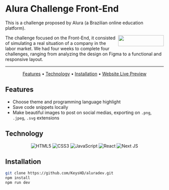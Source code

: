# Alura Challenge Front-End

This is a challenge proposed by Alura (a Brazilian online education platform).

<img align="right" width="145" height="35" src="https://i.imgur.com/8FKZTQp.png">

The challenge focused on the Front-End, it consisted of simulating a real situation of a company in the labor market. We had four weeks to complete four challenges, ranging from analyzing the design on Figma to a functional and responsive layout.

---

<p align="center">
 <a href="#features">Features</a> • 
 <a href="#techs">Technology</a> • 
 <a href="#installation">Installation</a> •
 <a href="https://aluradev.vercel.app/">Website Live Preview</a>
</p>

## Features
- Choose theme and programming language highlight 
- Save code snippets locally
- Make beautiful images to post on social medias, exporting on `.png`, `.jpeg`, `.svg` extensions 

## Technology
<p align="center">
  <img alt="HTML5" src="https://img.shields.io/badge/html5-%23E34F26.svg?style=for-the-badge&logo=html5&logoColor=white"/>
  <img alt="CSS3" src="https://img.shields.io/badge/css3-%231572B6.svg?style=for-the-badge&logo=css3&logoColor=white"/>
  <img alt="JavaScript" src="https://img.shields.io/badge/javascript-%23323330.svg?style=for-the-badge&logo=javascript&logoColor=%23F7DF1E"/>
  <img alt="React" src="https://img.shields.io/badge/react-%2320232a.svg?style=for-the-badge&logo=react&logoColor=%2361DAFB"/>
  <img alt="Next JS" src="https://img.shields.io/badge/next.js-000000?style=for-the-badge&logo=nextdotjs&logoColor=white">
</p>

## Installation

```bash
git clone https://github.com/KeysHD/aluradev.git
npm install
npm run dev
```
